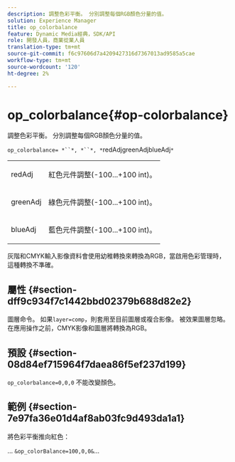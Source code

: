 ```yaml
---
description: 調整色彩平衡。 分別調整每個RGB顏色分量的值。
solution: Experience Manager
title: op_colorbalance
feature: Dynamic Media經典，SDK/API
role: 開發人員，商業從業人員
translation-type: tm+mt
source-git-commit: f6c97606d7a4209427316d7367013ad9585a5cae
workflow-type: tm+mt
source-wordcount: '120'
ht-degree: 2%

---
```



# op_colorbalance{#op-colorbalance}

調整色彩平衡。 分別調整每個RGB顏色分量的值。

`op_colorbalance= *``*, *``*, *`redAdjgreenAdjblueAdj`*`

<table id="simpletable_BBDAA6FE9A0E48E3BD8304BDED776713"> 
 <tr class="strow"> 
  <td class="stentry"> <p><span class="varname"> redAdj</span> </p></td> 
  <td class="stentry"> <p>紅色元件調整(-100...+100 int)。 </p></td> 
 </tr> 
 <tr class="strow"> 
  <td class="stentry"> <p><span class="varname"> greenAdj</span> </p></td> 
  <td class="stentry"> <p>綠色元件調整(-100...+100 int)。 </p></td> 
 </tr> 
 <tr class="strow"> 
  <td class="stentry"> <p><span class="varname"> blueAdj</span> </p></td> 
  <td class="stentry"> <p>藍色元件調整(-100...+100 int)。 </p></td> 
 </tr> 
</table>

灰階和CMYK輸入影像資料會使用幼稚轉換來轉換為RGB，當啟用色彩管理時，這種轉換不準確。

## 屬性 {#section-dff9c934f7c1442bbd02379b688d82e2}

圖層命令。 如果`layer=comp`，則套用至目前圖層或複合影像。 被效果圖層忽略。 在應用操作之前，CMYK影像和圖層將轉換為RGB。

## 預設 {#section-08d84ef715964f7daea86f5ef237d199}

`op_colorbalance=0,0,0` 不能改變顏色。

## 範例 {#section-7e97fa36e01d4af8ab03fc9d493da1a1}

將色彩平衡推向紅色：

… `&op_colorBalance=100,0,0&`…
